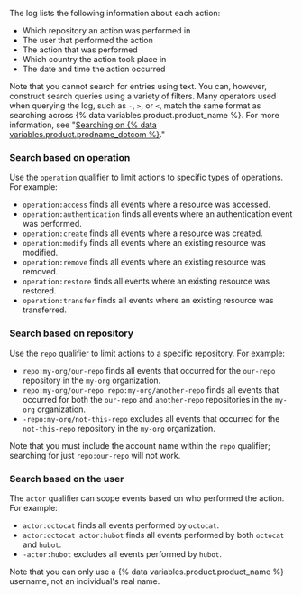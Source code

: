 The log lists the following information about each action:

* Which repository an action was performed in
* The user that performed the action
* The action that was performed
* Which country the action took place in
* The date and time the action occurred

Note that you cannot search for entries using text. You can, however, construct search queries using a variety of filters. Many operators used when querying the log, such as `-`, `>`, or `<`, match the same format as searching across {% data variables.product.product_name %}. For more information, see "[Searching on {% data variables.product.prodname_dotcom %}](/github/searching-for-information-on-github/about-searching-on-github)."

### Search based on operation

Use the `operation` qualifier to limit actions to specific types of operations. For example:

  * `operation:access` finds all events where a resource was accessed.
  * `operation:authentication` finds all events where an authentication event was performed.
  * `operation:create` finds all events where a resource was created.
  * `operation:modify` finds all events where an existing resource was modified.
  * `operation:remove` finds all events where an existing resource was removed.
  * `operation:restore` finds all events where an existing resource was restored.
  * `operation:transfer` finds all events where an existing resource was transferred.

### Search based on repository

Use the `repo` qualifier to limit actions to a specific repository. For example:

  * `repo:my-org/our-repo` finds all events that occurred for the `our-repo` repository in the `my-org` organization.
  * `repo:my-org/our-repo repo:my-org/another-repo` finds all events that occurred for both the `our-repo` and `another-repo` repositories in the `my-org` organization.
  * `-repo:my-org/not-this-repo` excludes all events that occurred for the `not-this-repo` repository in the `my-org` organization.

Note that you must include the account name within the `repo` qualifier; searching for just `repo:our-repo` will not work.

### Search based on the user

The `actor` qualifier can scope events based on who performed the action. For example:

  * `actor:octocat` finds all events performed by `octocat`.
  * `actor:octocat actor:hubot` finds all events performed by both `octocat` and `hubot`.
  * `-actor:hubot` excludes all events performed by `hubot`.

Note that you can only use a {% data variables.product.product_name %} username, not an individual's real name.
